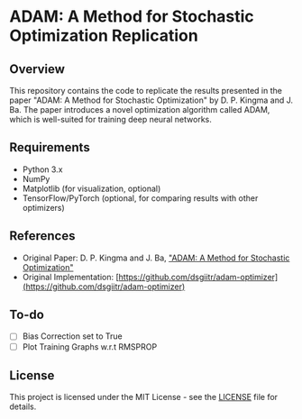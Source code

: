 # ADAM: A Method for Stochastic Optimization Replication

## Overview

This repository contains the code to replicate the results presented in the paper "ADAM: A Method for Stochastic Optimization" by D. P. Kingma and J. Ba. The paper introduces a novel optimization algorithm called ADAM, which is well-suited for training deep neural networks.

## Requirements

- Python 3.x
- NumPy
- Matplotlib (for visualization, optional)
- TensorFlow/PyTorch (optional, for comparing results with other optimizers)

## References

- Original Paper: D. P. Kingma and J. Ba, ["ADAM: A Method for Stochastic Optimization"](https://arxiv.org/abs/1412.6980)
- Original Implementation: [https://github.com/dsgiitr/adam-optimizer](https://github.com/dsgiitr/adam-optimizer)

## To-do

- [ ] Bias Correction set to True
- [ ] Plot Training Graphs w.r.t RMSPROP

## License

This project is licensed under the MIT License - see the [LICENSE](LICENSE) file for details.
